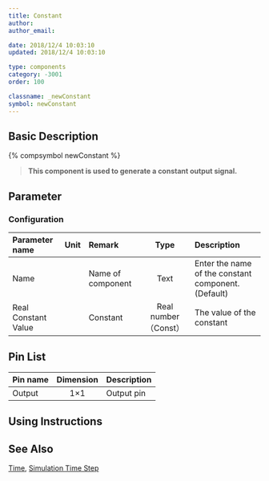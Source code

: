 ```yaml
---
title: Constant
author: 
author_email:

date: 2018/12/4 10:03:10
updated: 2018/12/4 10:03:10

type: components
category: -3001
order: 100

classname: _newConstant
symbol: newConstant
---
```

## Basic Description
{% compsymbol newConstant %}

> **This component is used to generate a constant output signal.**

## Parameter
### Configuration
| Parameter name | Unit | Remark | Type | Description |
| :--- | :--- | :--- | :--: | :--- |
| Name |  | Name of component | Text | Enter the name of the constant component. (Default) |
| Real Constant Value |  | Constant | Real number（Const） | The value of the constant |


## Pin List

| Pin name | Dimension | Description |
| :--- | :--:  | :--- |
| Output | 1×1 | Output pin |

## Using Instructions



## See Also

[Time](comp_newTime.html), [Simulation Time Step](comp_newDeltaT.html)
